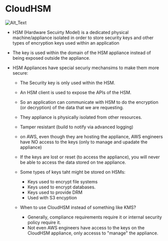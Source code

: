 # CloudHSM

![Alt_Text](https://blog.gemalto.com/wp-content/uploads/2013/03/aws-cloudhsm-300x242.png "Cloud HSM")
* HSM (Hardware Secuirty Model) is a dedicated physical machine/appliance isolated in order to store security keys and other types of encryption keys used within an application
* The key is used within the domain of the HSM appliance instead of being exposed outside the appliance.

* HSM Appliances have special securiy mechansims to make them more secure:
    * The Security key is only used within the HSM.
    * An HSM client is used to expose the APIs of the HSM.
    * So an application can communicate with HSM to do the encryption (or decryption) of the data that we are requesting.
    * They appliance is physically isolated from other resources.
    * Tamper resistant (build to notify via advanced logging)
    * on AWS, even though they are hosting the appliance, AWS engineers have NO access to the keys (only to manage and upadate the appliance)
    * If the keys are lost or reset (to access the appliance), you will never be able to access the data stored on tne appliance.

    * Some types of keys taht might be stored on HSMs:
        * Keys used to encrypt file systems
        * Keys used to encrypt databases.
        * Keys used to provide DRM
        * Used with S3 encyption

    * When to use CloudHSM instead of something like KMS?

        * Generally, compliance requirements require it or internal security policy require it.
        * Not even AWS engineers have access to the keys on the CloudHSM appliance, only accesss to "manage" the appliance.

